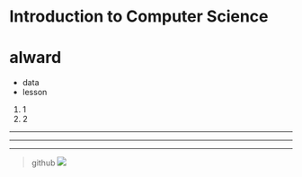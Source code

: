 # Introduction to Computer Science
# **alward**
* data
* lesson
1. 1
2. 2
---
***
____
>github
![](https://polymus.ru/media/cache/57/2e/572e9f269782833f4d32d392c6a346b3.jpg)